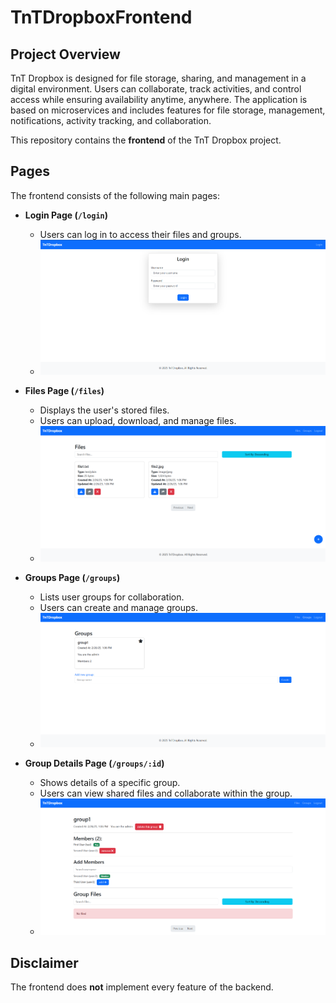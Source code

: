 # TnTDropboxFrontend

## Project Overview

TnT Dropbox is designed for file storage, sharing, and management in a digital environment. Users can collaborate, track activities, and control access while ensuring availability anytime, anywhere. The application is based on microservices and includes features for file storage, management, notifications, activity tracking, and collaboration.

This repository contains the **frontend** of the TnT Dropbox project.

## Pages

The frontend consists of the following main pages:

- **Login Page (`/login`)**

  - Users can log in to access their files and groups.
  - ![Screenshot](assets/login.png)

- **Files Page (`/files`)**

  - Displays the user's stored files.
  - Users can upload, download, and manage files.
  - ![Screenshot](assets/files.png)

- **Groups Page (`/groups`)**

  - Lists user groups for collaboration.
  - Users can create and manage groups.
  - ![Screenshot](assets/groups.png)

- **Group Details Page (`/groups/:id`)**
  - Shows details of a specific group.
  - Users can view shared files and collaborate within the group.
  - ![Screenshot](assets/group_details.png)

## Disclaimer

The frontend does **not** implement every feature of the backend.
